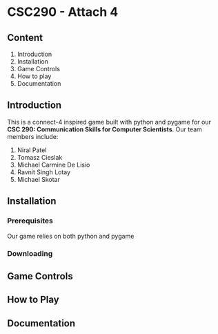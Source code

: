 # CSC290 - Attach 4

## Content
1. Introduction
2. Installation
3. Game Controls
4. How to play
5. Documentation

## Introduction
This is a connect-4 inspired game built with python and pygame for our **CSC 290: Communication Skills for Computer Scientists**. Our team members include:

1. Niral Patel
2. Tomasz Cieslak
3. Michael Carmine De Lisio
4. Ravnit Singh Lotay
5. Michael Skotar

## Installation
### Prerequisites
Our game relies on both python and pygame

### Downloading

## Game Controls

## How to Play

## Documentation

